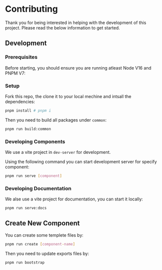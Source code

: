 # Contributing

Thank you for being interested in helping with the development of this project. Please read the below information to get started.

## Development

### Prerequisites

Before starting, you should ensure you are running atleast Node V16 and PNPM V7:

### Setup

Fork this repo, the clone it to your local mechine and intsall the dependencies:

```sh
pnpm install # pnpm i
```

Then you need to build all packages under `common`:

```sh
pnpm run build:common
```

### Developing Components

We use a vite project in `dev-server` for development.

Using the following command you can start development server for specify component:

```sh
pnpm run serve [component]
```

### Developing Documentation

We alse use a vite project for documentation, you can start it locally:

```sh
pnpm run serve:docs
```

## Create New Component

You can create some templete files by:

```sh
pnpm run create [component-name]
```

Then you need to update exports files by:

```sh
pnpm run bootstrap
```
